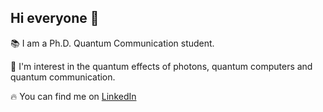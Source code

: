 ## Hi everyone :wave:
:books: I am a Ph.D. Quantum Communication student.

:high_brightness: I'm interest in the quantum effects of photons, quantum computers and quantum communication.

:fire: You can find me on [LinkedIn](https://www.linkedin.com/in/federico-berra-160119100/)
